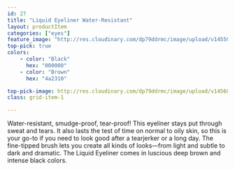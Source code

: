 ```yaml
---
id: 27
title: "Liquid Eyeliner Water-Resistant"
layout: productItem
categories: ["eyes"]
feature_image: "http://res.cloudinary.com/dp79ddrmc/image/upload/v1455006447/products/liquidEyelinerWaterResistant.jpg"
top-pick: true
colors:
    - color: "Black"
      hex: "000000"
    - color: "Brown"
      hex: "4a2310"

top-pick-image: http://res.cloudinary.com/dp79ddrmc/image/upload/v1456804124/top-pick/liquidEyeLiner.jpg
class: grid-item-1

---
```

Water-resistant, smudge-proof, tear-proof! This eyeliner stays put through sweat and tears. It also lasts the test of time on normal to oily skin, so this is your go-to if you need to look good after a tearjerker or a long day. The fine-tipped brush lets you create all kinds of looks—from light and subtle to dark and dramatic. The Liquid Eyeliner comes in luscious deep brown and intense black colors.